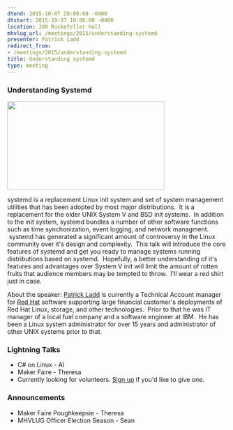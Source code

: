 ```yaml
---
dtend: 2015-10-07 20:00:00 -0400
dtstart: 2015-10-07 18:00:00 -0400
location: 300 Rockefeller Hall
mhvlug_url: /meetings/2015/understanding-systemd
presenter: Patrick Ladd
redirect_from:
- /meetings/2015/understanding-systemd
title: Understanding systemd
type: meeting
---
```



### Understanding Systemd

<img alt="" src="https://upload.wikimedia.org/wikipedia/commons/3/35/Systemd_components.svg" style="width: 360px; height: 203px;" />

systemd is a replacement Linux init system and set of system management utilities that has been adopted by most major distributions.  It is a replacement for the older UNIX System V and BSD init systems.  In addition to the init system, systemd bundles a number of other software functions such as time synchonization, event logging, and network managment.  systemd has generated a significant amount of controversy in the Linux community over it's design and complexity.  This talk will introduce the core features of systemd and get you ready to manage systems running distributions based on systemd.  Hopefully, a better understanding of it's features and advantages over System V init will limit the amount of rotten fruits that audience members may be tempted to throw.  I'll wear a red shirt just in case.

About the speaker: [Patrick Ladd](https://people.redhat.com/pladd) is currently a Technical Account manager for [Red Hat](http://redhat.com) software supporting large financial customer's deployments of Red Hat Linux, storage, and other technologies.  Prior to that he was IT manager of a local fuel company and a software engineer at IBM.  He has been a Linux system administrator for over 15 years and administrator of other UNIX systems prior to that.

### Lightning Talks
- C# on Linux - Al
- Maker Faire - Theresa
- Currently looking for volunteers. [Sign up](http://mhvlug.org/contact/Lightning-Talk) if you'd like to give one.

### Announcements
- Maker Faire Poughkeepsie - Theresa
- MHVLUG Officer Election Season - Sean